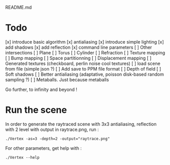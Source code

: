 README.md

# Todo

 [x] introduce basic algorithm
 [x] antialiasing
 [x] introduce simple lighting
 [x] add shadows
 [x] add reflection
 [x] command line parameters
 [ ] Other intersections
    [ ] Plane
    [ ] Torus
    [ ] Cylinder
 [ ] Refraction
 [ ] Texture mapping
 [ ] Bump mapping 
 [ ] Space partitionning
 [ ] Displacement mapping
 [ ] Generated textures (checkboard, perlin noise cool textures)
 [ ] load scene from file (simple json ?)
 [ ] Add save to PPM file format
 [ ] Depth of field
 [ ] Soft shadows
 [ ] Better antialiasing (adaptative, poisson disk-based random sampling ?)
 [ ] Metaballs. Just because metaballs

Go further, to infinity and beyond !

# Run the scene

In order to generate the raytraced scene with 3x3 antialiasing, reflection with 2 level with output in raytrace.png, run :

    ./Vertex -as=3 -depth=2 -output="raytrace.png"

For other parameters, get help with :

    ./Vertex --help 

